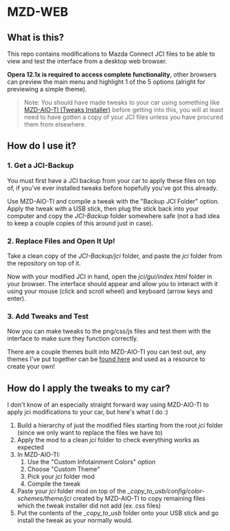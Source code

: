# MZD-WEB

## What is this?
This repo contains modifications to Mazda Connect JCI files to be able to view and test the interface from a desktop web browser.

**Opera 12.1x is required to access complete functionality**, other browsers can preview the main menu and highlight 1 of the 5 options (alright for previewing a simple theme).

> Note: You should have made tweaks to your car using something like [MZD-AIO-TI (Tweaks Installer)](https://mazdatweaks.com/) before getting into this, you will at least need to have gotten a copy of your JCI files unless you have procured them from elsewhere.

## How do I use it?

### 1. Get a JCI-Backup
You must first have a JCI backup from your car to apply these files on top of, if you've ever installed tweaks before hopefully you've got this already.

Use MZD-AIO-TI and compile a tweak with the "Backup JCI Folder" option. Apply the tweak with a USB stick, then plug the stick back into your computer and copy the *JCI-Backup* folder somewhere safe (not a bad idea to keep a couple copies of this around just in case).

### 2. Replace Files and Open It Up!
Take a clean copy of the *JCI-Backup/jci* folder, and paste the *jci* folder from the repository on top of it.

Now with your modified JCI in hand, open the *jci/gui/index.html* folder in your browser. The interface should appear and allow you to interact with it using your mouse (click and scroll wheel) and keyboard (arrow keys and enter).

### 3. Add Tweaks and Test
Now you can make tweaks to the png/css/js files and test them with the interface to make sure they function correctly.

There are a couple themes built into MZD-AIO-TI you can test out, any themes I've put together can be [found here](https://github.com/bencroskery/MZD-THEMES) and used as a resource to create your own!

## How do I apply the tweaks to my car?
I don't know of an especially straight forward way using MZD-AIO-TI to apply jci modifications to your car, but here's what I do :)

1. Build a hierarchy of just the modified files starting from the root *jci* folder (since we only want to replace the files we have to)
1. Apply the mod to a clean *jci* folder to check everything works as expected
1. In MZD-AIO-TI:
   1. Use the "Custom Infotainment Colors" option
   1. Choose "Custom Theme"
   1. Pick your *jci* folder mod
   1. Compile the tweak
1. Paste your *jci* folder mod on top of the *_copy_to_usb/config/color-schemes/theme/jci* created by MZD-AIO-TI to copy remaining files which the tweak installer did not add (ex. css files)
1. Put the contents of the *_copy_to_usb* folder onto your USB stick and go install the tweak as your normally would.